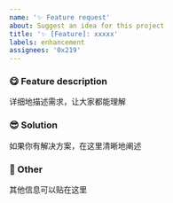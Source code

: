 ```yaml
---
name: '✨ Feature request'
about: Suggest an idea for this project
title: '✨ [Feature]: xxxxx'
labels: enhancement
assignees: '0x219'
---
```


### 😋 Feature description

详细地描述需求，让大家都能理解

### 😎 Solution

如果你有解决方案，在这里清晰地阐述

### 🔖 Other

其他信息可以贴在这里
